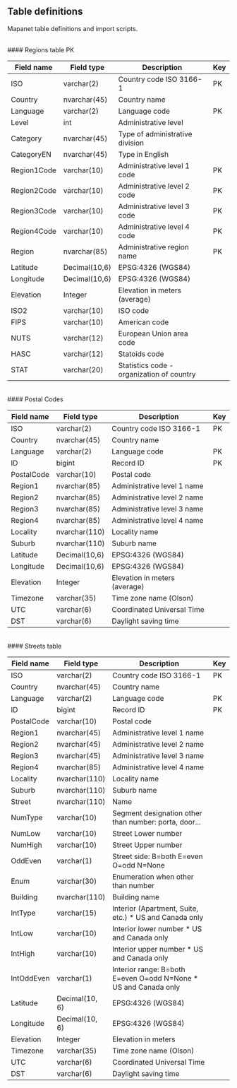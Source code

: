 ## Table definitions
Mapanet table definitions and import scripts.

<br>
#### Regions table

<table class="table table-bordered table-striped">
<thead>
  <tr><th width="200">Field name</th><th width="150">Field type</th><th width="80%">Description</th><th width="20">Key</th></tr>
</thead>
<tbody>
  <tr><td>ISO</td><td>varchar(2)</td><td>Country code ISO 3166-1</td><td>PK</td></tr>
  <tr><td>Country</td><td>nvarchar(45)</td><td>Country name</td><td>&nbsp;</td></tr>
  <tr><td>Language</td><td>varchar(2)</td><td>Language code</td><td>PK</td></tr>
  <tr><td>Level</td><td>int</td><td>Administrative level</td><td></td>PK</tr>
  <tr><td>Category</td><td>nvarchar(45)</td><td>Type of administrative division</td><td>&nbsp;</td></tr>
  <tr><td>CategoryEN</td><td>nvarchar(45)</td><td>Type in English</td><td>&nbsp;</td></tr>
  <tr><td>Region1Code</td><td>varchar(10)</td><td>Administrative level 1 code</td><td>PK</td></tr>
  <tr><td>Region2Code</td><td>varchar(10)</td><td>Administrative level 2 code</td><td>PK</td></tr>
  <tr><td>Region3Code</td><td>varchar(10)</td><td>Administrative level 3 code</td><td>PK</td></tr>
  <tr><td>Region4Code</td><td>varchar(10)</td><td>Administrative level 4 code</td><td>PK</td></tr>
  <tr><td>Region</td><td>nvarchar(85)</td><td>Administrative region name</td><td>PK</td></tr>
  <tr><td>Latitude</td><td>Decimal(10,6)</td><td>EPSG:4326 (WGS84)</td><td>&nbsp;</td></tr>
  <tr><td>Longitude</td><td>Decimal(10,6)</td><td>EPSG:4326 (WGS84)</td><td>&nbsp;</td></tr>
  <tr><td>Elevation</td><td>Integer</td><td>Elevation in meters (average)</td><td>&nbsp;</td></tr>
  <tr><td>ISO2</td><td>varchar(10)</td><td>ISO code</td><td>&nbsp;</td></tr>
  <tr><td>FIPS</td><td>varchar(10)</td><td>American code</td><td>&nbsp;</td></tr>
  <tr><td>NUTS</td><td>varchar(12)</td><td>European Union area code</td><td>&nbsp;</td></tr>
  <tr><td>HASC</td><td>varchar(12)</td><td>Statoids code</td><td>&nbsp;</td></tr>
  <tr><td>STAT</td><td>varchar(20)</td><td>Statistics code - organization of country</td><td>&nbsp;</td></tr>
</tbody>
</table>

<br>
#### Postal Codes

<table class="table table-bordered table-striped">
<thead>
  <tr><th width="200">Field name</th><th width="150">Field type</th><th width="80%">Description</th><th width="20">Key</th></tr>
</thead>
<tbody>
  <tr><td>ISO</td><td>varchar(2)</td><td>Country code ISO 3166-1</td><td>PK</td></tr>
  <tr><td>Country</td><td>nvarchar(45)</td><td>Country name</td><td>&nbsp;</td></tr>
  <tr><td>Language</td><td>varchar(2)</td><td>Language code</td><td>PK</td></tr>
  <tr><td>ID</td><td>bigint</td><td>Record ID</td><td>PK</td></tr>
  <tr><td>PostalCode</td><td>varchar(10)</td><td>Postal code</td><td>&nbsp;</td></tr>
  <tr><td>Region1</td><td>nvarchar(85)</td><td>Administrative level 1 name</td><td>&nbsp;</td></tr>				
  <tr><td>Region2</td><td>nvarchar(85)</td><td>Administrative level 2 name</td><td>&nbsp;</td></tr>				
  <tr><td>Region3</td><td>nvarchar(85)</td><td>Administrative level 3 name</td><td>&nbsp;</td></tr>				
  <tr><td>Region4</td><td>nvarchar(85)</td><td>Administrative level 4 name</td><td>&nbsp;</td></tr>
  <tr><td>Locality</td><td>nvarchar(110)</td><td>Locality name</td><td>&nbsp;</td></tr>
  <tr><td>Suburb</td><td>nvarchar(110)</td><td>Suburb name</td><td>&nbsp;</td></tr>
  <tr><td>Latitude</td><td>Decimal(10,6)</td><td>EPSG:4326 (WGS84)</td><td>&nbsp;</td></tr>
  <tr><td>Longitude</td><td>Decimal(10,6)</td><td>EPSG:4326 (WGS84)</td><td>&nbsp;</td></tr>
  <tr><td>Elevation</td><td>Integer</td><td>Elevation in meters (average)</td><td>&nbsp;</td></tr>
  <tr><td>Timezone</td><td>varchar(35)</td><td>Time zone name (Olson)</td><td>&nbsp;</td></tr>
  <tr><td>UTC</td><td>varchar(6)</td><td>Coordinated Universal Time</td><td>&nbsp;</td></tr>
  <tr><td>DST</td><td>varchar(6)</td><td>Daylight saving time</td><td>&nbsp;</td></tr>
</tbody>
</table>

<br>
#### Streets table

<table class="table table-bordered table-striped">
<thead>
  <tr><th width="200">Field name</th><th width="150">Field type</th><th width="80%">Description</th><th width="20">Key</th></tr>
</thead>
<tbody>
  <tr><td>ISO</td><td>varchar(2)</td><td>Country code ISO 3166-1</td><td>PK</td></tr>
  <tr><td>Country</td><td>nvarchar(45)</td><td>Country name</td><td>&nbsp;</td></tr>
  <tr><td>Language</td><td>varchar(2)</td><td>Language code</td><td>PK</td></tr>
  <tr><td>ID</td><td>bigint</td><td>Record ID</td><td>PK</td></tr>
  <tr><td>PostalCode</td><td>varchar(10)</td><td>Postal code</td><td>&nbsp;</td></tr>
  <tr><td>Region1</td><td>nvarchar(45)</td><td>Administrative level 1 name</td><td>&nbsp;</td></tr>				
  <tr><td>Region2</td><td>nvarchar(45)</td><td>Administrative level 2 name</td><td>&nbsp;</td></tr>				
  <tr><td>Region3</td><td>nvarchar(45)</td><td>Administrative level 3 name</td><td>&nbsp;</td></tr>				
  <tr><td>Region4</td><td>nvarchar(85)</td><td>Administrative level 4 name</td><td>&nbsp;</td></tr>
  <tr><td>Locality</td><td>nvarchar(110)</td><td>Locality name</td><td>&nbsp;</td></tr>
  <tr><td>Suburb</td><td>nvarchar(110)</td><td>Suburb name</td><td>&nbsp;</td></tr>
  <tr><td>Street</td><td>nvarchar(110)</td><td>Name</td><td>&nbsp;</td></tr>
  <tr><td>NumType</td><td>varchar(10)</td><td>Segment designation other than number: porta, door...</td><td>&nbsp;</td></tr>
  <tr><td>NumLow</td><td>varchar(10)</td><td>Street Lower number</td><td>&nbsp;</td></tr>
  <tr><td>NumHigh</td><td>varchar(10)</td><td>Street Upper number</td><td>&nbsp;</td></tr>
  <tr><td>OddEven</td><td>varchar(1)</td><td>Street side: B=both E=even O=odd N=None</td><td>&nbsp;</td></tr>
  <tr><td>Enum</td><td>varchar(30)</td><td>Enumeration when other than number</td><td>&nbsp;</td></tr>
  <tr><td>Building</td><td>nvarchar(110)</td><td>Building name</td><td>&nbsp;</td></tr>
  <tr><td>IntType</td><td>varchar(15)</td><td>Interior (Apartment, Suite, etc.) * US and Canada only</td><td>&nbsp;</td></tr>
  <tr><td>IntLow</td><td>varchar(10)</td><td>Interior lower number * US and Canada only</td><td>&nbsp;</td></tr>
  <tr><td>IntHigh</td><td>varchar(10)</td><td>Interior upper number * US and Canada only</td><td>&nbsp;</td></tr>
  <tr><td>IntOddEven</td><td>varchar(1)</td><td>Interior range: B=both E=even O=odd N=None * US and Canada only</td><td>&nbsp;</td></tr>
  <tr><td>Latitude</td><td>Decimal(10, 6)</td><td>EPSG:4326 (WGS84)</td><td>&nbsp;</td></tr>
  <tr><td>Longitude</td><td>Decimal(10, 6)</td><td>EPSG:4326 (WGS84)</td><td>&nbsp;</td></tr>
  <tr><td>Elevation</td><td>Integer</td><td>Elevation in meters</td><td>&nbsp;</td></tr>
  <tr><td>Timezone</td><td>varchar(35)</td><td>Time zone name (Olson)</td><td>&nbsp;</td></tr>
  <tr><td>UTC</td><td>varchar(6)</td><td>Coordinated Universal Time</td><td>&nbsp;</td></tr>
  <tr><td>DST</td><td>varchar(6)</td><td>Daylight saving time</td><td>&nbsp;</td></tr>
</tbody>
</table>

